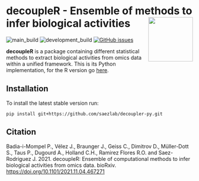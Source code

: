 # decoupleR - Ensemble of methods to infer biological activities <img src="https://github.com/saezlab/decoupleR/blob/master/inst/figures/logo.svg?raw=1" align="right" width="120" class="no-scaled-link" />
<!-- badges: start -->
![main_build](https://github.com/saezlab/decoupler-py/actions/workflows/python-package.yml/badge.svg)
![development_build](https://github.com/saezlab/decoupler-py/actions/workflows/python-package.yml/badge.svg?branch=development)
[![GitHub issues](https://img.shields.io/github/issues/saezlab/decoupler-py.svg)](https://github.com/saezlab/decoupler-py/issues/)
<!-- badges: end -->

**decoupleR** is a package containing different statistical methods to extract biological activities from omics data within a unified framework.
This is its Python implementation, for the R version go [here](https://github.com/saezlab/decoupleR).

## Installation

To install the latest stable version run:
```
pip install git+https://github.com/saezlab/decoupler-py.git
```

## Citation

Badia-i-Mompel P., Vélez J., Braunger J., Geiss C., Dimitrov D.,
Müller-Dott S., Taus P., Dugourd A., Holland C.H., Ramirez Flores R.O.
and Saez-Rodriguez J. 2021. decoupleR: Ensemble of computational methods
to infer biological activities from omics data. bioRxiv.
<https://doi.org/10.1101/2021.11.04.467271>
